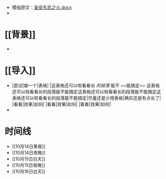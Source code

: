 - 模组原文：[圣安东尼之火.docx](../assets/圣安东尼之火_1630855461593_0.docx)
-
# [[背景]]
-
# [[导入]]
-
  |尝试|做一个|表格|
  |这表格还可以啦看看长 _的段落_ 能不 ==能搞定== 这表格还可以啦看看长的段落能不能搞定这表格还可以啦看看长的段落能不能搞定这表格还可以啦看看长的段落能不能搞定|尽量还是少用表格|确实还是有点长了|
  |看看|效果|如何|
  |看看|效果|如何|
  |看看|效果|如何|
-
# 时间线
- [[10月14日黄昏]]
- [[10月14日夜晚]]
- [[10月15日白天]]
- [[10月15日夜晚]]
- [[10月16日白天]]